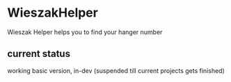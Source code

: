 # WieszakHelper
Wieszak Helper helps you to find your hanger number

## current status
working basic version, in-dev (suspended till current projects gets finished)